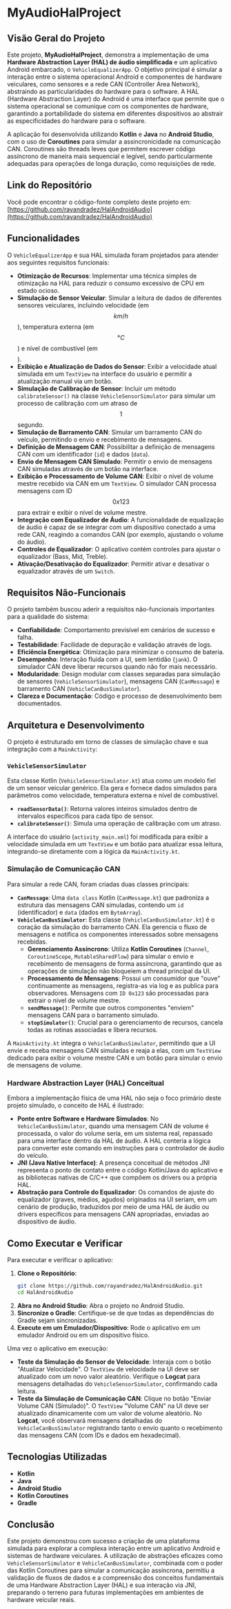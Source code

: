 # MyAudioHalProject

## Visão Geral do Projeto

Este projeto, **MyAudioHalProject**, demonstra a implementação de uma **Hardware Abstraction Layer (HAL) de áudio simplificada** e um aplicativo Android embarcado, o `VehicleEqualizerApp`. O objetivo principal é simular a interação entre o sistema operacional Android e componentes de hardware veiculares, como sensores e a rede CAN (Controller Area Network), abstraindo as particularidades do hardware para o software. A HAL (Hardware Abstraction Layer) do Android é uma interface que permite que o sistema operacional se comunique com os componentes de hardware, garantindo a portabilidade do sistema em diferentes dispositivos ao abstrair as especificidades do hardware para o software.

A aplicação foi desenvolvida utilizando **Kotlin** e **Java** no **Android Studio**, com o uso de **Coroutines** para simular a assincronicidade na comunicação CAN. Coroutines são threads leves que permitem escrever código assíncrono de maneira mais sequencial e legível, sendo particularmente adequadas para operações de longa duração, como requisições de rede.

## Link do Repositório

Você pode encontrar o código-fonte completo deste projeto em:
[https://github.com/rayandradez/HalAndroidAudio](https://github.com/rayandradez/HalAndroidAudio)

## Funcionalidades

O `VehicleEqualizerApp` e sua HAL simulada foram projetados para atender aos seguintes requisitos funcionais:

*   **Otimização de Recursos**: Implementar uma técnica simples de otimização na HAL para reduzir o consumo excessivo de CPU em estado ocioso.
*   **Simulação de Sensor Veicular**: Simular a leitura de dados de diferentes sensores veiculares, incluindo velocidade (em $$km/h$$), temperatura externa (em $$°C$$) e nível de combustível (em $$%$$).
*   **Exibição e Atualização de Dados do Sensor**: Exibir a velocidade atual simulada em um `TextView` na interface do usuário e permitir a atualização manual via um botão.
*   **Simulação de Calibração de Sensor**: Incluir um método `calibrateSensor()` na classe `VehicleSensorSimulator` para simular um processo de calibração com um atraso de $$1$$ segundo.
*   **Simulação de Barramento CAN**: Simular um barramento CAN do veículo, permitindo o envio e recebimento de mensagens.
*   **Definição de Mensagem CAN**: Possibilitar a definição de mensagens CAN com um identificador (`id`) e dados (`data`).
*   **Envio de Mensagem CAN Simulado**: Permitir o envio de mensagens CAN simuladas através de um botão na interface.
*   **Exibição e Processamento de Volume CAN**: Exibir o nível de volume mestre recebido via CAN em um `TextView`. O simulador CAN processa mensagens com ID $$0x123$$ para extrair e exibir o nível de volume mestre.
*   **Integração com Equalizador de Áudio**: A funcionalidade de equalização de áudio é capaz de se integrar com um dispositivo conectado a uma rede CAN, reagindo a comandos CAN (por exemplo, ajustando o volume do áudio).
*   **Controles de Equalizador**: O aplicativo contém controles para ajustar o equalizador (Bass, Mid, Treble).
*   **Ativação/Desativação do Equalizador**: Permitir ativar e desativar o equalizador através de um `Switch`.

## Requisitos Não-Funcionais

O projeto também buscou aderir a requisitos não-funcionais importantes para a qualidade do sistema:

*   **Confiabilidade**: Comportamento previsível em cenários de sucesso e falha.
*   **Testabilidade**: Facilidade de depuração e validação através de logs.
*   **Eficiência Energética**: Otimização para minimizar o consumo de bateria.
*   **Desempenho**: Interação fluida com a UI, sem lentidão (`jank`). O simulador CAN deve liberar recursos quando não for mais necessário.
*   **Modularidade**: Design modular com classes separadas para simulação de sensores (`VehicleSensorSimulator`), mensagens CAN (`CanMessage`) e barramento CAN (`VehicleCanBusSimulator`).
*   **Clareza e Documentação**: Código e processo de desenvolvimento bem documentados.

## Arquitetura e Desenvolvimento

O projeto é estruturado em torno de classes de simulação chave e sua integração com a `MainActivity`:

### `VehicleSensorSimulator`

Esta classe Kotlin (`VehicleSensorSimulator.kt`) atua como um modelo fiel de um sensor veicular genérico. Ela gera e fornece dados simulados para parâmetros como velocidade, temperatura externa e nível de combustível.

*   **`readSensorData()`**: Retorna valores inteiros simulados dentro de intervalos específicos para cada tipo de sensor.
*   **`calibrateSensor()`**: Simula uma operação de calibração com um atraso.

A interface do usuário (`activity_main.xml`) foi modificada para exibir a velocidade simulada em um `TextView` e um botão para atualizar essa leitura, integrando-se diretamente com a lógica da `MainActivity.kt`.

### Simulação de Comunicação CAN

Para simular a rede CAN, foram criadas duas classes principais:

*   **`CanMessage`**: Uma `data class` Kotlin (`CanMessage.kt`) que padroniza a estrutura das mensagens CAN simuladas, contendo um `id` (identificador) e `data` (dados em `ByteArray`).
*   **`VehicleCanBusSimulator`**: Esta classe (`VehicleCanBusSimulator.kt`) é o coração da simulação do barramento CAN. Ela gerencia o fluxo de mensagens e notifica os componentes interessados sobre mensagens recebidas.
    *   **Gerenciamento Assíncrono**: Utiliza **Kotlin Coroutines** (`Channel`, `CoroutineScope`, `MutableSharedFlow`) para simular o envio e recebimento de mensagens de forma assíncrona, garantindo que as operações de simulação não bloqueiem a thread principal da UI.
    *   **Processamento de Mensagens**: Possui um consumidor que "ouve" continuamente as mensagens, registra-as via log e as publica para observadores. Mensagens com `ID 0x123` são processadas para extrair o nível de volume mestre.
    *   **`sendMessage()`**: Permite que outros componentes "enviem" mensagens CAN para o barramento simulado.
    *   **`stopSimulator()`**: Crucial para o gerenciamento de recursos, cancela todas as rotinas associadas e libera recursos.

A `MainActivity.kt` integra o `VehicleCanBusSimulator`, permitindo que a UI envie e receba mensagens CAN simuladas e reaja a elas, com um `TextView` dedicado para exibir o volume mestre CAN e um botão para simular o envio de mensagens de volume.

### Hardware Abstraction Layer (HAL) Conceitual

Embora a implementação física de uma HAL não seja o foco primário deste projeto simulado, o conceito de HAL é ilustrado:

*   **Ponte entre Software e Hardware Simulados**: No `VehicleCanBusSimulator`, quando uma mensagem CAN de volume é processada, o valor do volume seria, em um sistema real, repassado para uma interface dentro da HAL de áudio. A HAL conteria a lógica para converter este comando em instruções para o controlador de áudio do veículo.
*   **JNI (Java Native Interface)**: A presença conceitual de métodos JNI representa o ponto de contato entre o código Kotlin/Java do aplicativo e as bibliotecas nativas de C/C++ que compõem os drivers ou a própria HAL.
*   **Abstração para Controle do Equalizador**: Os comandos de ajuste do equalizador (graves, médios, agudos) originados na UI seriam, em um cenário de produção, traduzidos por meio de uma HAL de áudio ou drivers específicos para mensagens CAN apropriadas, enviadas ao dispositivo de áudio.

## Como Executar e Verificar

Para executar e verificar o aplicativo:

1.  **Clone o Repositório**:
    ```bash
    git clone https://github.com/rayandradez/HalAndroidAudio.git
    cd HalAndroidAudio
    ```
2.  **Abra no Android Studio**: Abra o projeto no Android Studio.
3.  **Sincronize o Gradle**: Certifique-se de que todas as dependências do Gradle sejam sincronizadas.
4.  **Execute em um Emulador/Dispositivo**: Rode o aplicativo em um emulador Android ou em um dispositivo físico.

Uma vez o aplicativo em execução:

*   **Teste da Simulação do Sensor de Velocidade**: Interaja com o botão "Atualizar Velocidade". O `TextView` de velocidade na UI deve ser atualizado com um novo valor aleatório. Verifique o **Logcat** para mensagens detalhadas do `VehicleSensorSimulator`, confirmando cada leitura.
*   **Teste da Simulação de Comunicação CAN**: Clique no botão "Enviar Volume CAN (Simulado)". O `TextView` "Volume CAN" na UI deve ser atualizado dinamicamente com um valor de volume aleatório. No **Logcat**, você observará mensagens detalhadas do `VehicleCanBusSimulator` registrando tanto o envio quanto o recebimento das mensagens CAN (com IDs e dados em hexadecimal).

## Tecnologias Utilizadas

*   **Kotlin**
*   **Java**
*   **Android Studio**
*   **Kotlin Coroutines**
*   **Gradle**

## Conclusão

Este projeto demonstrou com sucesso a criação de uma plataforma simulada para explorar a complexa interação entre um aplicativo Android e sistemas de hardware veiculares. A utilização de abstrações eficazes como `VehicleSensorSimulator` e `VehicleCanBusSimulator`, combinada com o poder das Kotlin Coroutines para simular a comunicação assíncrona, permitiu a validação de fluxos de dados e a compreensão dos conceitos fundamentais de uma Hardware Abstraction Layer (HAL) e sua interação via JNI, preparando o terreno para futuras implementações em ambientes de hardware veicular reais.
